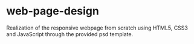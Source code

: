 # web-page-design
Realization of the responsive webpage from scratch using HTML5, CSS3 and JavaScript through the provided psd template.
